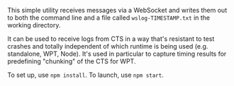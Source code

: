 This simple utility receives messages via a WebSocket and writes them out to both the command line
and a file called `wslog-TIMESTAMP.txt` in the working directory.

It can be used to receive logs from CTS in a way that's resistant to test crashes and totally
independent of which runtime is being used (e.g. standalone, WPT, Node).
It's used in particular to capture timing results for predefining "chunking" of the CTS for WPT.

To set up, use `npm install`.
To launch, use `npm start`.
